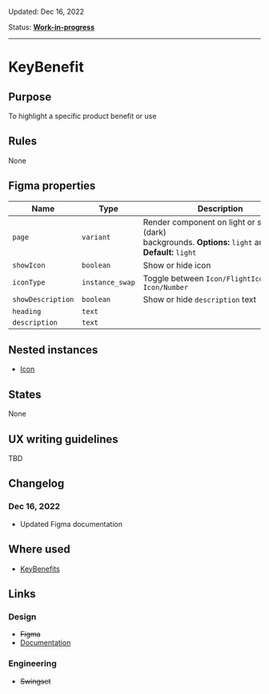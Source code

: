 Updated: Dec 16, 2022

Status: **[Work-in-progress](/guides/can-i-use#work-in-progress)**

---

# KeyBenefit

## Purpose

To highlight a specific product benefit or use

## Rules

None

## Figma properties

| Name              | Type            | Description                                                                                                     |
| ----------------- | --------------- | --------------------------------------------------------------------------------------------------------------- |
| `page`            | `variant`       | Render component on light or strong (dark) backgrounds. **Options:** `light` and `strong`. **Default:** `light` |
| `showIcon`        | `boolean`       | Show or hide icon                                                                                               |
| `iconType`        | `instance_swap` | Toggle between `Icon/FlightIcon` and `Icon/Number`                                                              |
| `showDescription` | `boolean`       | Show or hide `description` text                                                                                 |
| `heading`         | `text`          |                                                                                                                 |
| `description`     | `text`          |                                                                                                                 |

## Nested instances

- [Icon](/components/icon)

## States

None

## UX writing guidelines

TBD

## Changelog

### Dec 16, 2022

- Updated Figma documentation

## Where used

- [KeyBenefits](/component/key-benefits)

## Links

### Design

- ~~Figma~~
- [Documentation](/components/key-benefit)

### Engineering

- ~~Swingset~~
